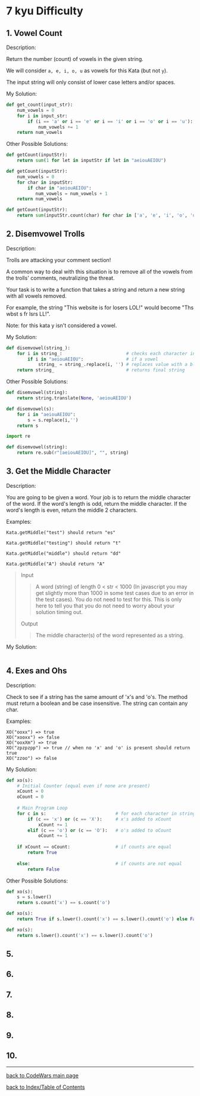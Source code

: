 # 7 kyu Difficulty

## 1. Vowel Count

Description:

Return the number (count) of vowels in the given string.

We will consider `a, e, i, o, u` as vowels for this Kata (but not `y`).

The input string will only consist of lower case letters and/or spaces.

My Solution:
```python
def get_count(input_str):
    num_vowels = 0                                                      # initial count
    for i in input_str:                                                 # for each character in input_str
        if (i == 'a' or i == 'e' or i == 'i' or i == 'o' or i == 'u'):  # vowels
            num_vowels += 1                                             # add 1 to count
    return num_vowels                                                   # return final count
```

Other Possible Solutions:
```python
def getCount(inputStr):
    return sum(1 for let in inputStr if let in "aeiouAEIOU")
```
```python
def getCount(inputStr):
    num_vowels = 0
    for char in inputStr:
        if char in "aeiouAEIOU":
           num_vowels = num_vowels + 1
    return num_vowels
```
```python
def getCount(inputStr):
    return sum(inputStr.count(char) for char in ['a', 'e', 'i', 'o', 'u'])
```


## 2. Disemvowel Trolls

Description:

Trolls are attacking your comment section!

A common way to deal with this situation is to remove all of the vowels from the trolls' comments, 
neutralizing the threat.

Your task is to write a function that takes a string and return a new string with all vowels 
removed.

For example, the string "This website is for losers LOL!" would become "Ths wbst s fr lsrs LL!".

Note: for this kata y isn't considered a vowel.

My Solution:
```python
def disemvowel(string_):
    for i in string_:                        # checks each character in string
        if i in "aeiouAEIOU":                # if a vowel
            string_ = string_.replace(i, '') # replaces value with a blank string ''
    return string_                           # returns final string
```

Other Possible Solutions:
```python
def disemvowel(string):
    return string.translate(None, 'aeiouAEIOU')
```
```python
def disemvowel(s):
    for i in "aeiouAEIOU":
        s = s.replace(i,'')
    return s
```
```python
import re

def disemvowel(string):
    return re.sub(r"[aeiouAEIOU]", "", string)
```


## 3. Get the Middle Character

Description:

You are going to be given a word. Your job is to return the middle character of the word. If the 
word's length is odd, return the middle character. If the word's length is even, return the middle 
2 characters.

Examples:
```
Kata.getMiddle("test") should return "es"

Kata.getMiddle("testing") should return "t"

Kata.getMiddle("middle") should return "dd"

Kata.getMiddle("A") should return "A"
```

> Input
>> A word (string) of length 0 < str < 1000 (In javascript you may get slightly more than 1000 in 
>> some test cases due to an error in the test cases). You do not need to test for this. This is only 
>> here to tell you that you do not need to worry about your solution timing out.
>
> Output
>> The middle character(s) of the word represented as a string.

My Solution:
```python
```


## 4. Exes and Ohs

Description:

Check to see if a string has the same amount of 'x's and 'o's. The method must return a boolean 
and be case insensitive. The string can contain any char.

Examples:
```
XO("ooxx") => true
XO("xooxx") => false
XO("ooxXm") => true
XO("zpzpzpp") => true // when no 'x' and 'o' is present should return true
XO("zzoo") => false
```

My Solution:
```python
def xo(s):
    # Initial Counter (equal even if none are present)
    xCount = 0
    oCount = 0
    
    # Main Program Loop
    for c in s:                          # for each character in string
        if (c == 'x') or (c == 'X'):     # x's added to xCount
            xCount += 1
        elif (c == 'o') or (c == 'O'):   # o's added to oCount
            oCount += 1
            
    if xCount == oCount:                 # if counts are equal
        return True
    
    else:                                # if counts are not equal
        return False
```

Other Possible Solutions:
```python
def xo(s):
    s = s.lower()
    return s.count('x') == s.count('o')
```
```python
def xo(s):
    return True if s.lower().count('x') == s.lower().count('o') else False
```
```python
def xo(s):
    return s.lower().count('x') == s.lower().count('o')
```


## 5.
## 6.
## 7.
## 8.
## 9.
## 10.


---
[back to CodeWars main page](codeWars.md)

[back to Index/Table of Contents](index.md)
